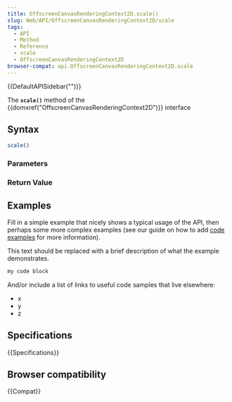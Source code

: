 ```yaml
---
title: OffscreenCanvasRenderingContext2D.scale()
slug: Web/API/OffscreenCanvasRenderingContext2D/scale
tags:
  - API
  - Method
  - Reference
  - scale
  - OffscreenCanvasRenderingContext2D
browser-compat: api.OffscreenCanvasRenderingContext2D.scale
---
```

{{DefaultAPISidebar("")}}

The **`scale()`** method of the {{domxref("OffscreenCanvasRenderingContext2D")}} interface 

## Syntax

```js
scale()
```

### Parameters



### Return Value



## Examples

Fill in a simple example that nicely shows a typical usage of the API, then perhaps some more complex examples (see our guide on how to add [code examples](/en-US/docs/MDN/Contribute/Structures/Code_examples) for more information).

This text should be replaced with a brief description of what the example demonstrates.

```js
my code block
```

And/or include a list of links to useful code samples that live elsewhere:

*   x
*   y
*   z

## Specifications

{{Specifications}}

## Browser compatibility

{{Compat}}

